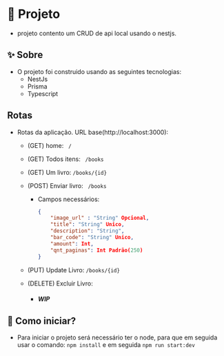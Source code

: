 # 🎉 Projeto
* projeto contento um CRUD de api local usando o nestjs.

## ✨ Sobre
* O projeto foi construido usando as seguintes tecnologias:
    * NestJs
    * Prisma
    * Typescript

## Rotas
* Rotas da aplicação. URL base(http://localhost:3000):
  * (GET) home:
  ``` /```

  * (GET) Todos itens:
  ``` /books```

  * (GET) Um livro:
  ``` /books/{id} ```

  * (POST) Enviar livro:
  ``` /books```
    * Campos necessários:
      ```json
      {
          "image_url" : "String" Opcional,
	      "title": "String" Unico,
	      "description": "String",
	      "bar_code": "String" Unico,
	      "amount": Int,
          "qnt_paginas": Int Padrão(250)
      }
      ```
  * (PUT) Update Livro:
  ```/books/{id}```

  * (DELETE) Excluir Livro:
    * ##### WIP

## 🌱 Como iniciar?
* Para iniciar o projeto será necessário ter o node, para que em seguida usar o comando: ```npm install``` e em seguida ```npm run start:dev```

